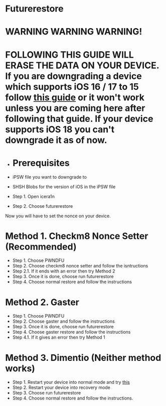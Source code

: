 # Futurerestore
# 

# WARNING WARNING WARNING!
# FOLLOWING THIS GUIDE WILL ERASE THE DATA ON YOUR DEVICE. If you are downgrading a device which supports iOS 16 / 17 to 15 follow [this guide](https://github.com/hiylx/icera1n/blob/main/Guides/activation.md) or it won't work unless you are coming here after following that guide. If your device supports iOS 18 you can't downgrade it as of now.

- # Prerequisites
- iPSW file you want to downgrade to
- SHSH Blobs for the version of iOS in the iPSW file

- Step 1. Open icera1n
- Step 2. Choose futurerestore

Now you will have to set the nonce on your device.

# Method 1. Checkm8 Nonce Setter (Recommended)
 - Step 1. Choose PWNDFU
 - Step 2. Choose checkm8 nonce setter and follow the isntructions
 - Step 2.1. If it ends with an error then try Method 2
 - Step 3. Once it is done, choose run futurerestore
 - Step 4. Choose normal restore and follow the instructions

 # Method 2. Gaster
 - Step 1. Choose PWNDFU
 - Step 2. Choose gaster and follow the instructions
 - Step 3. Once it is done, choose run futurerestore
 - Step 4. Choose gaster restore and follow the instructions
 - Step 4.1. If it gives an error then try Method 1

 # Method 3. Dimentio (Neither method works)
 - Step 1. Restart your device into normal mode and try [this](https://github.com/hiylx/icera1n/blob/main/Guides/dimentio.md)
 - Step 2. Restart your device into recovery mode
 - Step 3. Choose run futurerestore
 - Step 4. Choose normal restore and follow the instructions.
